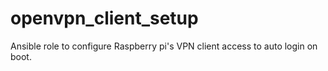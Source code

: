 # openvpn_client_setup
Ansible role to configure Raspberry pi's VPN client access to auto login on boot.

